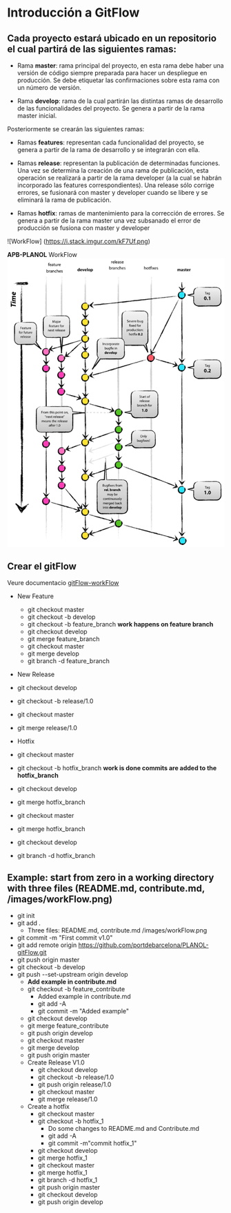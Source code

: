# Introducción a GitFlow 

 

## Cada proyecto estará ubicado en un repositorio el cual partirá de las siguientes ramas: 

 
- Rama **master**: rama principal del proyecto, en esta rama debe haber una versión de código siempre preparada para hacer un despliegue en producción. Se debe etiquetar las confirmaciones sobre esta rama con un número de versión. 

- Rama **develop**: rama de la cual partirán las distintas ramas de desarrollo de las funcionalidades del proyecto. Se genera a partir de la rama master inicial. 

 
Posteriormente se crearán las siguientes ramas: 

 
- Ramas **features**: representan cada funcionalidad del proyecto, se genera a partir de la rama de desarrollo y se integrarán con ella. 

- Ramas **release**: representan la publicación de determinadas funciones. Una vez se determina la creación de una rama de publicación, esta operación se realizará a partir de la rama developer (a la cual se habrán incorporado las features correspondientes). Una release sólo corrige errores, se fusionará con master y developer cuando se libere y se eliminará la rama de publicación. 

- Ramas **hotfix**: ramas de mantenimiento para la corrección de errores. Se genera a partir de la rama master una vez subsanado el error de producción se fusiona con master y developer 

 
![WorkFlow] (https://i.stack.imgur.com/kF7Uf.png) 

**APB-PLANOL** WorkFlow
<img src=/images/workFlow.png alt="APB-PLANOL workFlow">

## Crear el gitFlow
 Veure documentacio [gitFlow-workFlow](https://www.atlassian.com/git/tutorials/comparing-workflows/gitflow-workflow)

- New Feature
  - git checkout master
  - git checkout -b develop
  - git checkout -b feature_branch
  **work happens on feature branch**
  - git checkout develop
  - git merge feature_branch
  - git checkout master
  - git merge develop
  - git branch -d feature_branch

 - New Release
  - git checkout develop
  - git checkout -b release/1.0
  - git checkout master
  - git merge release/1.0

 - Hotfix
  - git checkout master 
  - git checkout -b hotfix_branch 
    **work is done commits are added to the hotfix_branch** 
  - git checkout develop 
  - git merge hotfix_branch 
  - git checkout master 
  - git merge hotfix_branch
  - git checkout develop 
  - git branch -d hotfix_branch


## Example: start from zero in a working directory with three files (README.md, contribute.md, /images/workFlow.png)
- git init
- git add .
  - Three files: README.md, contribute.md /images/workFlow.png
- git commit -m "First commit v1.0"
- git add remote origin https://github.com/portdebarcelona/PLANOL-gitFlow.git
- git push origin master
- git checkout -b develop
- git push --set-upstream origin develop
  - **Add example in contribute.md**
  - git checkout -b feature_contribute
    - Added example in contribute.md
    - git add -A
    - git commit -m "Added example"
  - git checkout develop
  - git merge feature_contribute
  - git push origin develop
  - git checkout master
  - git merge develop
  - git push origin master
  - Create Release V1.0
    - git checkout develop
    - git checkout -b release/1.0
    - git push origin release/1.0
    - git checkout master
    - git merge release/1.0
  - Create a hotfix
    - git checkout master
    - git checkout -b hotfix_1
      - Do some changes to README.md and Contribute.md
      - git add -A
      - git commit -m"commit hotfix_1"
    - git checkout develop
    - git merge hotfix_1
    - git checkout master
    - git merge hotfix_1
    - git branch -d hotfix_1
    - git push origin master
    - git checkout develop
    - git push origin develop
  